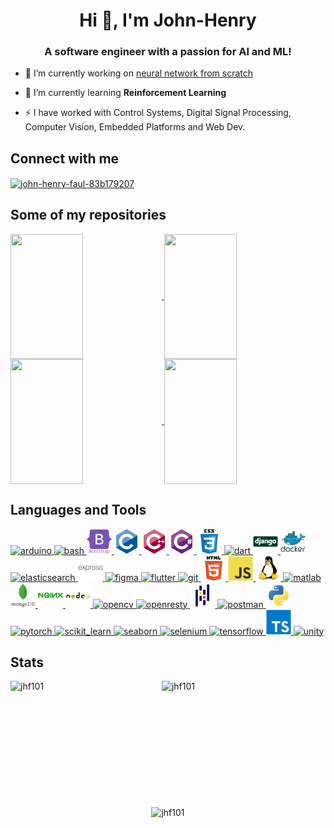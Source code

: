 <h1 align="center">Hi 👋, I'm John-Henry</h1>
<h3 align="center">A software engineer with a passion for AI and ML!</h3>

<!-- <p align="left"> <a href="https://github.com/ryo-ma/github-profile-trophy"><img src="https://github-profile-trophy.vercel.app/?username=jhf101" alt="jhf101" /></a> </p> -->

- 🔭 I’m currently working on [neural network from scratch](https://github.com/JHF101/nnfs)

- 🌱 I’m currently learning **Reinforcement Learning**

- ⚡ I have worked with Control Systems, Digital Signal Processing, Computer Vision, Embedded Platforms and Web Dev. 

<h2 align="left">Connect with me</h2>
<p align="left">
<a href="https://linkedin.com/in/john-henry-faul-83b179207" target="blank">
    <img align="center" 
    src="https://raw.githubusercontent.com/rahuldkjain/github-profile-readme-generator/master/src/images/icons/Social/linked-in-alt.svg" 
    alt="john-henry-faul-83b179207" 
    height="30" 
    width="40" />
</a>
</p>

<h2 align="left"> Some of my repositories</h2>

<a href="https://github.com/JHF101/nnfs">
  <img align="center" src="https://github-readme-stats.vercel.app/api/pin/?username=JHF101&repo=nnfs" width = "48%" height = 200px/>
</a>
<a href="https://github.com/JHF101/Computer_Vision_Pong">
  <img align="center" src="https://github-readme-stats.vercel.app/api/pin/?username=JHF101&repo=Computer_Vision_Pong" width = "48%" height = 200px/>
</a>

<a href="https://github.com/JHF101/Digital_Filter_Synthesis">
  <img align="center" src="https://github-readme-stats.vercel.app/api/pin/?username=JHF101&repo=Digital_Filter_Synthesis" width = "48%" height = 200px/>
</a>
<a href="https://github.com/JHF101/Even_Order_Analog_Filter_Builder">
  <img align="center" src="https://github-readme-stats.vercel.app/api/pin/?username=JHF101&repo=Even_Order_Analog_Filter_Builder" width = "48%" height = 200px/>
</a>

<h2 align="left">Languages and Tools</h2>
<p align="left"> 
    <a href="https://www.arduino.cc/" target="_blank" rel="noreferrer"> 
        <img src="https://cdn.worldvectorlogo.com/logos/arduino-1.svg" alt="arduino" width="40" height="40"/> 
    </a> 
    <a href="https://www.gnu.org/software/bash/" target="_blank" rel="noreferrer"> 
        <img src="https://www.vectorlogo.zone/logos/gnu_bash/gnu_bash-icon.svg" alt="bash" width="40" height="40"/> 
    </a> 
    <a href="https://getbootstrap.com" target="_blank" rel="noreferrer"> 
        <img src="https://raw.githubusercontent.com/devicons/devicon/master/icons/bootstrap/bootstrap-plain-wordmark.svg" alt="bootstrap" width="40" height="40"/> 
    </a> 
    <a href="https://www.cprogramming.com/" target="_blank" rel="noreferrer"> 
        <img src="https://raw.githubusercontent.com/devicons/devicon/master/icons/c/c-original.svg" alt="c" width="40" height="40"/> 
    </a> 
    <a href="https://www.w3schools.com/cpp/" target="_blank" rel="noreferrer"> 
        <img src="https://raw.githubusercontent.com/devicons/devicon/master/icons/cplusplus/cplusplus-original.svg" alt="cplusplus" width="40" height="40"/> 
    </a>
    <a href="https://www.w3schools.com/cs/" target="_blank" rel="noreferrer"> 
        <img src="https://raw.githubusercontent.com/devicons/devicon/master/icons/csharp/csharp-original.svg" alt="csharp" width="40" height="40"/> 
    </a> 
    <a href="https://www.w3schools.com/css/" target="_blank" rel="noreferrer"> 
        <img src="https://raw.githubusercontent.com/devicons/devicon/master/icons/css3/css3-original-wordmark.svg" alt="css3" width="40" height="40"/> 
    </a> 
    <a href="https://dart.dev" target="_blank" rel="noreferrer"> 
        <img src="https://www.vectorlogo.zone/logos/dartlang/dartlang-icon.svg" alt="dart" width="40" height="40"/> 
    </a> 
    <a href="https://www.djangoproject.com/" target="_blank" rel="noreferrer"> 
        <img src="https://raw.githubusercontent.com/devicons/devicon/master/icons/django/django-original.svg" alt="django" width="40" height="40"/> 
    </a> 
    <a href="https://www.docker.com/" target="_blank" rel="noreferrer"> 
        <img src="https://raw.githubusercontent.com/devicons/devicon/master/icons/docker/docker-original-wordmark.svg" alt="docker" width="40" height="40"/> 
    </a> 
    <a href="https://www.elastic.co" target="_blank" rel="noreferrer"> 
        <img src="https://www.vectorlogo.zone/logos/elastic/elastic-icon.svg" alt="elasticsearch" width="40" height="40"/> 
    </a> 
    <a href="https://expressjs.com" target="_blank" rel="noreferrer"> 
        <img src="https://raw.githubusercontent.com/devicons/devicon/master/icons/express/express-original-wordmark.svg" alt="express" width="40" height="40"/> 
    </a>
    <a href="https://www.figma.com/" target="_blank" rel="noreferrer"> 
        <img src="https://www.vectorlogo.zone/logos/figma/figma-icon.svg" alt="figma" width="40" height="40"/> 
    </a>
    <a href="https://flutter.dev" target="_blank" rel="noreferrer"> 
        <img src="https://www.vectorlogo.zone/logos/flutterio/flutterio-icon.svg" alt="flutter" width="40" height="40"/> 
    </a> 
    <a href="https://git-scm.com/" target="_blank" rel="noreferrer"> 
        <img src="https://www.vectorlogo.zone/logos/git-scm/git-scm-icon.svg" alt="git" width="40" height="40"/> 
    </a> 
    <a href="https://www.w3.org/html/" target="_blank" rel="noreferrer"> 
        <img src="https://raw.githubusercontent.com/devicons/devicon/master/icons/html5/html5-original-wordmark.svg" alt="html5" width="40" height="40"/> 
    </a> 
    <a href="https://developer.mozilla.org/en-US/docs/Web/JavaScript" target="_blank" rel="noreferrer"> 
        <img src="https://raw.githubusercontent.com/devicons/devicon/master/icons/javascript/javascript-original.svg" alt="javascript" width="40" height="40"/> 
    </a> 
    <a href="https://www.linux.org/" target="_blank" rel="noreferrer"> 
        <img src="https://raw.githubusercontent.com/devicons/devicon/master/icons/linux/linux-original.svg" alt="linux" width="40" height="40"/> 
    </a> 
    <a href="https://www.mathworks.com/" target="_blank" rel="noreferrer"> 
        <img src="https://upload.wikimedia.org/wikipedia/commons/2/21/Matlab_Logo.png" alt="matlab" width="40" height="40"/> 
    </a> 
    <a href="https://www.mongodb.com/" target="_blank" rel="noreferrer"> 
        <img src="https://raw.githubusercontent.com/devicons/devicon/master/icons/mongodb/mongodb-original-wordmark.svg" alt="mongodb" width="40" height="40"/> 
    </a>
    <a href="https://www.nginx.com" target="_blank" rel="noreferrer"> 
        <img src="https://raw.githubusercontent.com/devicons/devicon/master/icons/nginx/nginx-original.svg" alt="nginx" width="40" height="40"/> 
    </a> 
    <a href="https://nodejs.org" target="_blank" rel="noreferrer"> 
        <img src="https://raw.githubusercontent.com/devicons/devicon/master/icons/nodejs/nodejs-original-wordmark.svg" alt="nodejs" width="40" height="40"/> 
    </a> 
    <a href="https://opencv.org/" target="_blank" rel="noreferrer"> 
        <img src="https://www.vectorlogo.zone/logos/opencv/opencv-icon.svg" alt="opencv" width="40" height="40"/> 
    </a> 
    <a href="https://openresty.org/" target="_blank" rel="noreferrer"> 
        <img src="https://openresty.org/images/logo.png" alt="openresty" width="40" height="40"/> 
    </a> 
    <a href="https://pandas.pydata.org/" target="_blank" rel="noreferrer"> 
        <img src="https://raw.githubusercontent.com/devicons/devicon/2ae2a900d2f041da66e950e4d48052658d850630/icons/pandas/pandas-original.svg" alt="pandas" width="40" height="40"/> 
    </a> 
    <a href="https://postman.com" target="_blank" rel="noreferrer"> 
        <img src="https://www.vectorlogo.zone/logos/getpostman/getpostman-icon.svg" alt="postman" width="40" height="40"/> 
    </a> 
    <a href="https://www.python.org" target="_blank" rel="noreferrer"> 
        <img src="https://raw.githubusercontent.com/devicons/devicon/master/icons/python/python-original.svg" alt="python" width="40" height="40"/> 
    </a> 
    <a href="https://pytorch.org/" target="_blank" rel="noreferrer"> 
        <img src="https://www.vectorlogo.zone/logos/pytorch/pytorch-icon.svg" alt="pytorch" width="40" height="40"/>
    </a>
    <a href="https://scikit-learn.org/" target="_blank" rel="noreferrer"> 
        <img src="https://upload.wikimedia.org/wikipedia/commons/0/05/Scikit_learn_logo_small.svg" alt="scikit_learn" width="40" height="40"/> 
    </a> 
    <a href="https://seaborn.pydata.org/" target="_blank" rel="noreferrer"> 
        <img src="https://seaborn.pydata.org/_images/logo-mark-lightbg.svg" alt="seaborn" width="40" height="40"/> 
    </a> 
    <a href="https://www.selenium.dev" target="_blank" rel="noreferrer"> 
        <img src="https://raw.githubusercontent.com/detain/svg-logos/780f25886640cef088af994181646db2f6b1a3f8/svg/selenium-logo.svg" alt="selenium" width="40" height="40"/> 
    </a> 
    <a href="https://www.tensorflow.org" target="_blank" rel="noreferrer"> 
        <img src="https://www.vectorlogo.zone/logos/tensorflow/tensorflow-icon.svg" alt="tensorflow" width="40" height="40"/> 
    </a> 
    <a href="https://www.typescriptlang.org/" target="_blank" rel="noreferrer"> 
        <img src="https://raw.githubusercontent.com/devicons/devicon/master/icons/typescript/typescript-original.svg" alt="typescript" width="40" height="40"/> 
    </a> 
    <a href="https://unity.com/" target="_blank" rel="noreferrer"> 
        <img src="https://www.vectorlogo.zone/logos/unity3d/unity3d-icon.svg" alt="unity" width="40" height="40"/> 
    </a> 
</p>

<h2 align="left"> Stats </h2>
<p>
    <img align="left" src="https://github-readme-stats.vercel.app/api?username=jhf101&show_icons=true&theme=dark&title_color=ffffff&text_color=ffffff&bg_color=000000&locale=en" alt="jhf101" width = "48%" height = 200px/>
</p>

<p>
    <img align="left" src="https://github-readme-streak-stats.herokuapp.com/?user=jhf101&theme=dark" alt="jhf101" width = "48%" height = 200px/>
</p>

<br>

<p align="center">
    <img align="center" src="https://github-readme-stats.vercel.app/api/top-langs?username=jhf101&show_icons=true&theme=dark&title_color=ffffff&text_color=ffffff&locale=en&layout=compact" alt="jhf101"/>
</p>
